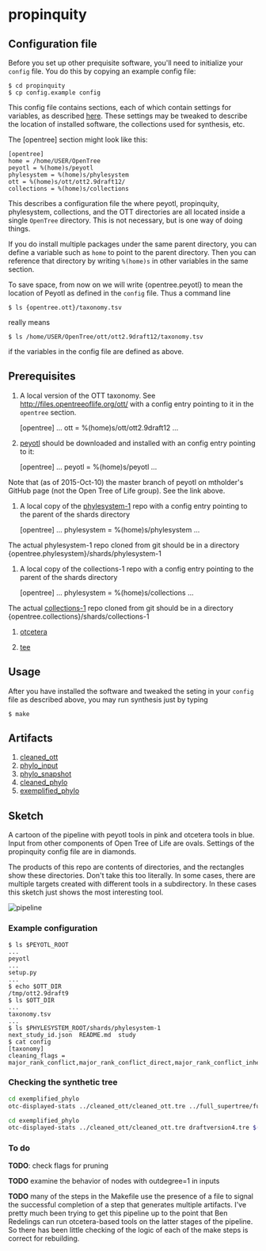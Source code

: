 # propinquity

## Configuration file

Before you set up other prequisite software, you'll need to initialize your
`config` file.  You do this by copying an example config file:

    $ cd propinquity
    $ cp config.example config

This config file contains sections, each of which contain settings for variables,
as described [here](https://en.wikipedia.org/wiki/INI_file).  These
settings may be tweaked to describe the location of installed
software, the collections used for synthesis, etc.

The [opentree] section might look like this:

    [opentree]
    home = /home/USER/OpenTree
    peyotl = %(home)s/peyotl
    phylesystem = %(home)s/phylesystem
    ott = %(home)s/ott/ott2.9draft12/
    collections = %(home)s/collections

This describes a configuration file the where peyotl, propinquity,
phylesystem, collections, and the OTT directories are all located
inside a single `OpenTree` directory. This is not necessary, but is
one way of doing things.

If you do install multiple packages under the same parent directory,
you can define a variable such as `home` to point to the parent directory.
Then you can reference that directory by writing `%(home)s` in other
variables in the same section.

To save space, from now on we will write {opentree.peyotl} to mean the location of Peyotl
as defined in the `config` file.  Thus a command line

    $ ls {opentree.ott}/taxonomy.tsv

really means

    $ ls /home/USER/OpenTree/ott/ott2.9draft12/taxonomy.tsv

if the variables in the config file are defined as above.


## Prerequisites

  1. A local version of the OTT taxonomy. See http://files.opentreeoflife.org/ott/
  with a config entry pointing to it in the `opentree` section.
    
      [opentree]
      ...
      ott = %(home)s/ott/ott2.9draft12
      ...


  1. [peyotl](https://github.com/mtholder/peyotl) should be downloaded and installed
  with an config entry pointing to it:

      [opentree]
      ...
      peyotl = %(home)s/peyotl
      ...

  Note that (as of 2015-Oct-10) the master branch of peyotl on mtholder's
  GitHub page (not the Open Tree of Life group). See the link above.


  1. A local copy of the [phylesystem-1](https://github.com/opentreeoflife/phylesystem-1)
  repo with a config entry pointing to the parent of the shards directory

      [opentree]
      ...
      phylesystem = %(home)s/phylesystem
      ...

  The actual phylesystem-1 repo cloned from git should be in a directory {opentree.phylesystem}/shards/phylesystem-1
   

  1. A local copy of the collections-1 repo with a config entry
  pointing to the parent of the shards directory

      [opentree]
      ...
      phylesystem = %(home)s/collections
      ...

  The actual [collections-1](https://github.com/opentreeoflife/collections-1) repo cloned from git should be in a directory {opentree.collections}/shards/collections-1

  1. [otcetera](https://github.com/mtholder/otcetera)

  1. [tee](https://en.wikipedia.org/wiki/Tee_(command))


## Usage

After you have installed the software and tweaked the seting in your `config` file as
described above, you may run synthesis just by typing

    $ make

## Artifacts
  1. [cleaned_ott](cleaned_ott/README.md)
  1. [phylo_input](phylo_input/README.md)
  1. [phylo_snapshot](phylo_snapshot/README.md)
  1. [cleaned_phylo](cleaned_phylo/README.md)
  1. [exemplified_phylo](exemplified_phylo/README.md)


## Sketch
A cartoon of the pipeline with peyotl tools in pink and otcetera tools in blue.
Input from other components of Open Tree of Life are ovals.
Settings of the propinquity config file are in diamonds.

The products of this repo are contents of directories, and the rectangles show these directories.
Don't take this too literally.
In some cases, there are multiple targets created with 
different tools in a subdirectory.
In these cases this sketch just shows the most interesting tool.

![pipeline](https://github.com/mtholder/propinquity/blob/master/doc/pipeline-tools.png)

### Example configuration

    $ ls $PEYOTL_ROOT 
    ...
    peyotl
    ...
    setup.py
    ...
    $ echo $OTT_DIR
    /tmp/ott2.9draft9
    $ ls $OTT_DIR
    ...
    taxonomy.tsv
    ...
    $ ls $PHYLESYSTEM_ROOT/shards/phylesystem-1
    next_study_id.json  README.md  study
    $ cat config
    [taxonomy]
    cleaning_flags = major_rank_conflict,major_rank_conflict_direct,major_rank_conflict_inherited,environmental,viral,nootu,barren,not_otu,extinct_inherited,extinct_direct,hidden,tattered


### Checking the synthetic tree

```sh
cd exemplified_phylo
otc-displayed-stats ../cleaned_ott/cleaned_ott.tre ../full_supertree/full_supertree.tre $(cat nonempty_trees.txt)
```

```sh
cd exemplified_phylo
otc-displayed-stats ../cleaned_ott/cleaned_ott.tre draftversion4.tre $(cat nonempty_trees.txt)
```

### To do
**TODO**: check flags for pruning

**TODO** examine the behavior of nodes with outdegree=1 in inputs

**TODO** many of the steps in the Makefile use the presence of a file to signal
  the successful completion of a step that generates multiple artifacts. I've pretty
  much been trying to get this pipeline up to the point that Ben Redelings can
  run otcetera-based tools on the latter stages of the pipeline. So there has been
  little checking of the logic of each of the make steps is correct for rebuilding.